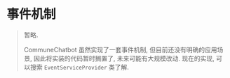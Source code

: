 # 事件机制

> 暂略.
>
> CommuneChatbot 虽然实现了一套事件机制, 但目前还没有明确的应用场景,
> 因此将实装的代码暂时搁置了, 未来可能有大规模改动.
> 现在的实现, 可以搜索 ```EventServiceProvider``` 类了解.

